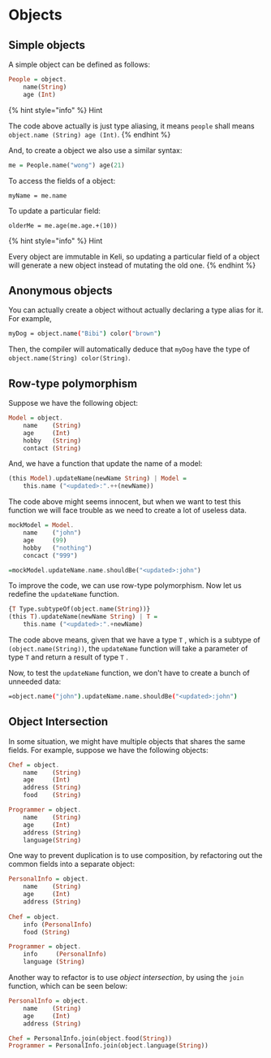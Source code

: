 # Objects

## Simple objects

A simple object can be defined as follows:

```haskell
People = object.
    name(String)
    age (Int)
```

{% hint style="info" %}
Hint

The code above actually is just type aliasing, it means `people` shall means `object.name (String) age (Int)`. 
{% endhint %}

And, to create a object we also use a similar syntax:

```haskell
me = People.name("wong") age(21)
```

To access the fields of a object:

```text
myName = me.name
```

To update a particular field:

```text
olderMe = me.age(me.age.+(10))
```

{% hint style="info" %}
Hint

Every object are immutable in Keli, so updating a particular field of a object will generate a new object instead of mutating the old one.
{% endhint %}

## Anonymous objects

You can actually create a object without actually declaring a type alias for it. For example,

```bash
myDog = object.name("Bibi") color("brown")
```

Then, the compiler will automatically deduce that `myDog` have the type of `object.name(String) color(String)`.

## Row-type polymorphism

Suppose we have the following object:

```haskell
Model = object.
    name    (String)
    age     (Int)
    hobby   (String)
    contact (String)
```

And, we have a function that update the name of a model:

```haskell
(this Model).updateName(newName String) | Model =
    this.name ("<updated>:".++(newName))
```

The code above might seems innocent, but when we want to test this function we will face trouble as we need to create a lot of useless data.

```haskell
mockModel = Model.
    name    ("john")
    age     (99)
    hobby   ("nothing")
    concact ("999")

=mockModel.updateName.name.shouldBe("<updated>:john")
```

To improve the code, we can use row-type polymorphism. Now let us redefine the `updateName` function.

```haskell
{T Type.subtypeOf(object.name(String))}
(this T).updateName(newName String) | T = 
    this.name ("<updated>:".+newName)
```

The code above means, given that we have a type `T` , which is a subtype of `(object.name(String))`, the `updateName` function will take a parameter of type `T` and return a result of type `T` .

Now, to test the `updateName` function, we don't have to create a bunch of unneeded data:

```bash
=object.name("john").updateName.name.shouldBe("<updated>:john")
```

## Object Intersection

In some situation, we might have multiple objects that shares the same fields. For example, suppose we have the following objects:

```haskell
Chef = object.
    name    (String)
    age     (Int)
    address (String)
    food    (String)

Programmer = object.
    name    (String)
    age     (Int)
    address (String)
    language(String)
```

One way to prevent duplication is to use composition, by refactoring out the common fields into a separate object:

```haskell
PersonalInfo = object.
    name    (String)
    age     (Int)
    address (String)
    
Chef = object.
    info (PersonalInfo)
    food (String)

Programmer = object.
    info     (PersonalInfo)
    language (String)
```



Another way to refactor is to use _object intersection_,  by using the `join` function, which can be seen below:

```haskell
PersonalInfo = object.
    name    (String)
    age     (Int)
    address (String)

Chef = PersonalInfo.join(object.food(String))
Programmer = PersonalInfo.join(object.language(String))
```

